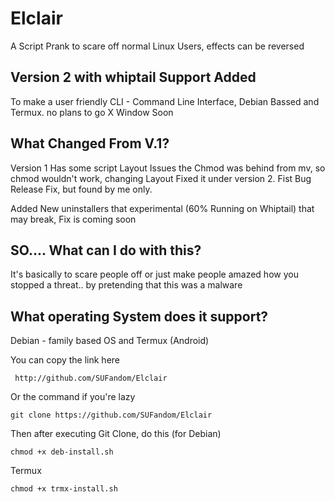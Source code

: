 # Elclair
A Script Prank to scare off normal Linux Users, effects can be reversed

## Version 2 with whiptail Support Added
To make a user friendly  CLI - Command Line Interface, Debian Bassed and Termux. no plans to go X Window Soon

## What Changed From V.1?
Version 1 Has some script Layout Issues
the Chmod was behind from mv, so chmod wouldn't work, changing Layout Fixed it under version 2. Fist Bug Release Fix, but found by me only.


Added New uninstallers that experimental (60% Running on Whiptail) that may break, Fix is coming soon

## SO.... What can I do with this?
It's basically to scare people off or just make people amazed how you stopped a threat.. by pretending that this was a malware

## What operating System does it support?
Debian - family based OS and Termux (Android)

You can copy the link here 
```
 http://github.com/SUFandom/Elclair
```
Or the command if you're lazy
``` 
git clone https://github.com/SUFandom/Elclair 
```

Then after executing Git Clone, do this (for Debian)
```
chmod +x deb-install.sh
```

Termux
```
chmod +x trmx-install.sh
```
